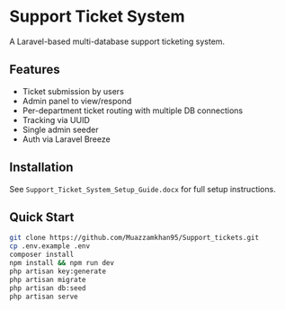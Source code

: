 # Support Ticket System

A Laravel-based multi-database support ticketing system.

## Features

- Ticket submission by users
- Admin panel to view/respond
- Per-department ticket routing with multiple DB connections
- Tracking via UUID
- Single admin seeder
- Auth via Laravel Breeze

## Installation

See `Support_Ticket_System_Setup_Guide.docx` for full setup instructions.

## Quick Start

```bash
git clone https://github.com/Muazzamkhan95/Support_tickets.git
cp .env.example .env
composer install
npm install && npm run dev
php artisan key:generate
php artisan migrate
php artisan db:seed
php artisan serve
